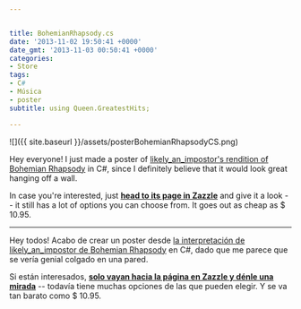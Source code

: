 ```yaml
---


title: BohemianRhapsody.cs
date: '2013-11-02 19:50:41 +0000'
date_gmt: '2013-11-03 00:50:41 +0000'
categories:
- Store
tags:
- C#
- Música
- poster
subtitle: using Queen.GreatestHits;

---
```



![]({{ site.baseurl }}/assets/posterBohemianRhapsodyCS.png)

Hey everyone! I just made a poster of [likely_an_impostor's rendition of Bohemian Rhapsody](http://www.reddit.com/r/AskReddit/comments/1poo0n/programmers_of_reddit_how_would_you_sum_up_a/cd4j9iq) in C#, since I definitely believe that it would look great hanging off a wall.

In case you're interested, just **[head to its page in Zazzle](http://www.zazzle.com/bohemianrhapsody_cs_posters-228346427007677040)** and give it a look -- it still has a lot of options you can choose from. It goes out as cheap as $ 10.95.

---


Hey todos! Acabo de crear un poster desde [la interpretación de likely_an_impostor de Bohemian Rhapsody](http://www.reddit.com/r/AskReddit/comments/1poo0n/programmers_of_reddit_how_would_you_sum_up_a/cd4j9iq) en C#, dado que me parece que se vería genial colgado en una pared.

Si están interesados, **[solo vayan hacia la página en Zazzle y dénle una mirada](http://www.zazzle.com/bohemianrhapsody_cs_posters-228346427007677040)** -- todavía tiene muchas opciones de las que pueden elegir. Y se va tan barato como $ 10.95.
